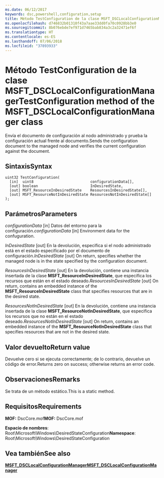 ```yaml
---
ms.date: 06/12/2017
keywords: dsc,powershell,configuration,setup
title: Método TestConfiguration de la clase MSFT_DSCLocalConfigurationManager
ms.openlocfilehash: d746832b01310f43a7aae33dd0fa70c0928bb3e0
ms.sourcegitcommit: 8b076ebde7ef971d7465bab834a3c2a32471ef6f
ms.translationtype: HT
ms.contentlocale: es-ES
ms.lasthandoff: 07/06/2018
ms.locfileid: "37893933"
---
```

# <a name="testconfiguration-method-of-the-msftdsclocalconfigurationmanager-class"></a><span data-ttu-id="d98b6-103">Método TestConfiguration de la clase MSFT_DSCLocalConfigurationManager</span><span class="sxs-lookup"><span data-stu-id="d98b6-103">TestConfiguration method of the MSFT_DSCLocalConfigurationManager class</span></span>

<span data-ttu-id="d98b6-104">Envía el documento de configuración al nodo administrado y prueba la configuración actual frente al documento.</span><span class="sxs-lookup"><span data-stu-id="d98b6-104">Sends the configuration document to the managed node and verifies the current configuration against the document.</span></span>

## <a name="syntax"></a><span data-ttu-id="d98b6-105">Sintaxis</span><span class="sxs-lookup"><span data-stu-id="d98b6-105">Syntax</span></span>

```mof
uint32 TestConfiguration(
  [in]  uint8                          configurationData[],
  [out] boolean                        InDesiredState,
  [out] MSFT_ResourceInDesiredState    ResourcesInDesiredState[],
  [out] MSFT_ResourceNotInDesiredState ResourcesNotInDesiredState[]
);
```

## <a name="parameters"></a><span data-ttu-id="d98b6-106">Parámetros</span><span class="sxs-lookup"><span data-stu-id="d98b6-106">Parameters</span></span>

<span data-ttu-id="d98b6-107">*configurationData* \[in\] Datos del entorno para la configuración.</span><span class="sxs-lookup"><span data-stu-id="d98b6-107">*configurationData* \[in\] Environment data for the confuguration.</span></span>

<span data-ttu-id="d98b6-108">*InDesiredState* \[out\] En la devolución, especifica si el nodo administrado está en el estado especificado por el documento de configuración.</span><span class="sxs-lookup"><span data-stu-id="d98b6-108">*InDesiredState* \[out\] On return, specifies whether the managed node is in the state specified by the configuration document.</span></span>

<span data-ttu-id="d98b6-109">*ResourcesInDesiredState* \[out\] En la devolución, contiene una instancia insertada de la clase **MSFT_ResourceInDesiredState**, que especifica los recursos que están en el estado deseado.</span><span class="sxs-lookup"><span data-stu-id="d98b6-109">*ResourcesInDesiredState* \[out\] On return, contains an embedded instance of the **MSFT_ResourceInDesiredState** class that specifies resources that are in the desired state.</span></span>

<span data-ttu-id="d98b6-110">*ResourcesNotInDesiredState* \[out\] En la devolución, contiene una instancia insertada de la clase **MSFT_ResourceNotInDesiredState**, que especifica los recursos que no están en el estado deseado.</span><span class="sxs-lookup"><span data-stu-id="d98b6-110">*ResourcesNotInDesiredState* \[out\] On return, contains an embedded instance of the **MSFT_ResourceNotInDesiredState** class that specifies resources that are not in the desired state.</span></span>

## <a name="return-value"></a><span data-ttu-id="d98b6-111">Valor devuelto</span><span class="sxs-lookup"><span data-stu-id="d98b6-111">Return value</span></span>

<span data-ttu-id="d98b6-112">Devuelve cero si se ejecuta correctamente; de lo contrario, devuelve un código de error.</span><span class="sxs-lookup"><span data-stu-id="d98b6-112">Returns zero on success; otherwise returns an error code.</span></span>

## <a name="remarks"></a><span data-ttu-id="d98b6-113">Observaciones</span><span class="sxs-lookup"><span data-stu-id="d98b6-113">Remarks</span></span>

<span data-ttu-id="d98b6-114">Se trata de un método estático.</span><span class="sxs-lookup"><span data-stu-id="d98b6-114">This is a static method.</span></span>

## <a name="requirements"></a><span data-ttu-id="d98b6-115">Requisitos</span><span class="sxs-lookup"><span data-stu-id="d98b6-115">Requirements</span></span>

<span data-ttu-id="d98b6-116">**MOF:** DscCore.mof</span><span class="sxs-lookup"><span data-stu-id="d98b6-116">**MOF:** DscCore.mof</span></span>

<span data-ttu-id="d98b6-117">**Espacio de nombres**: Root\Microsoft\Windows\DesiredStateConfiguration</span><span class="sxs-lookup"><span data-stu-id="d98b6-117">**Namespace**: Root\Microsoft\Windows\DesiredStateConfiguration</span></span>

## <a name="see-also"></a><span data-ttu-id="d98b6-118">Vea también</span><span class="sxs-lookup"><span data-stu-id="d98b6-118">See also</span></span>

[<span data-ttu-id="d98b6-119">**MSFT_DSCLocalConfigurationManager**</span><span class="sxs-lookup"><span data-stu-id="d98b6-119">**MSFT_DSCLocalConfigurationManager**</span></span>](msft-dsclocalconfigurationmanager.md)